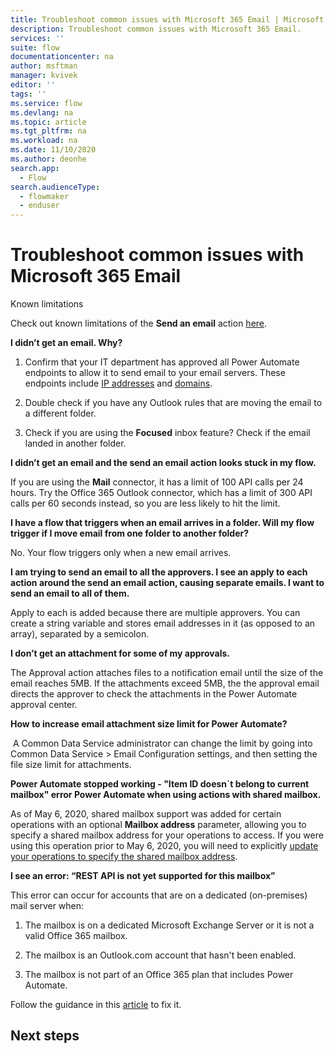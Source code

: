 ```yaml
---
title: Troubleshoot common issues with Microsoft 365 Email | Microsoft Docs
description: Troubleshoot common issues with Microsoft 365 Email.
services: ''
suite: flow
documentationcenter: na
author: msftman
manager: kvivek
editor: ''
tags: ''
ms.service: flow
ms.devlang: na
ms.topic: article
ms.tgt_pltfrm: na
ms.workload: na
ms.date: 11/10/2020
ms.author: deonhe
search.app: 
  - Flow
search.audienceType: 
  - flowmaker
  - enduser
---
```


# Troubleshoot common issues with Microsoft 365 Email

Known limitations

Check out known limitations of the **Send an email** action [here](https://docs.microsoft.com/connectors/office365/#known-issues-and-limitations).

**I didn’t get an email. Why?**

1.  Confirm that your IT department has approved all Power Automate endpoints to allow it to send email to your email servers. These endpoints include [IP addresses](https://docs.microsoft.com/powerapps/maker/canvas-apps/limits-and-config\#ip-addresses) and [domains](https://support.microsoft.com/help/4557620/client-request-aborted-or-failed-to-fetch-error-in-power-automate).

1. Double check if you have any Outlook rules that are moving the email to a different folder.

1. Check if you are using the **Focused** inbox feature? Check if the email landed in another folder.

**I didn’t get an email and the send an email action looks stuck in my flow.**

If you are using the **Mail** connector, it has a limit of 100 API calls per 24 hours. Try the Office 365 Outlook connector, which has a limit of 300 API calls per 60 seconds instead, so you are less likely to hit the limit.

**I have a flow that triggers when an email arrives in a folder. Will my flow trigger if I move email from one folder to another folder?**

No. Your flow triggers only when a new email arrives.

**I am trying to send an email to all the approvers. I see an apply to each action around the send an email action, causing separate emails. I want to send an email to all of them.**

Apply to each is added because there are multiple approvers. You can create a string
variable and stores email addresses in it (as opposed to an array), separated by a
semicolon.

**I don’t get an attachment for some of my approvals.**

The Approval action attaches files to a notification email until the size of the email reaches 5MB. If the attachments exceed 5MB, the the approval email directs the approver to check the attachments in the Power Automate approval center.

**How to increase email attachment size limit for Power Automate?**

 A Common Data Service administrator can change the limit by going into Common Data Service >  Email Configuration settings, and then setting the file size limit for attachments.

<!--Todo Priya this error message isn't clear. -->
**Power Automate stopped working - "Item ID doesn`t belong to current mailbox" error Power Automate when using actions with shared mailbox.**

As of May 6, 2020, shared mailbox support was added for certain operations with an optional **Mailbox address** parameter, allowing you to specify a shared mailbox address for your operations to access. If you were using this operation prior to May 6, 2020, you will need to explicitly [update your operations to specify the shared mailbox address](https://docs.microsoft.com/connectors/office365/#shared-mailbox-support).

**I see an error: “REST API is not yet supported for this mailbox”**

This error can occur for accounts that are on a dedicated (on-premises) mail server when:

1. The mailbox is on a dedicated Microsoft Exchange Server or it is not a valid Office 365 mailbox.

1. The mailbox is an Outlook.com account that hasn't been enabled.

1.  The mailbox is not part of an Office 365 plan that includes Power Automate.

Follow the guidance in this [article](https://support.microsoft.com/help/4462988/rest-api-is-not-yet-supported-for-this-mailbox-error) to fix it.



## Next steps


